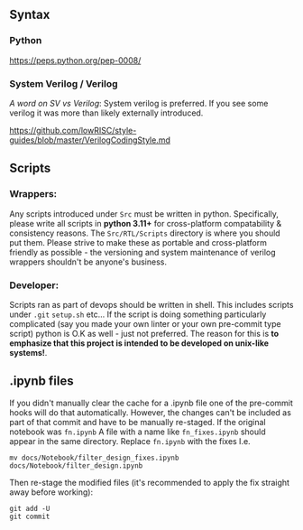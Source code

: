 ## Syntax

### Python

https://peps.python.org/pep-0008/

### System Verilog / Verilog

*A word on SV vs Verilog*: System verilog is preferred. If you see some verilog it was more than likely externally introduced.

https://github.com/lowRISC/style-guides/blob/master/VerilogCodingStyle.md

## Scripts

### Wrappers:

Any scripts introduced under ```Src``` must be written in python. Specifically, please write all scripts in **python 3.11+** for cross-platform compatability & consistency reasons. The ```Src/RTL/Scripts``` directory is where you should put them. Please strive to make these as portable and cross-platform friendly as possible - the versioning and system maintenance of verilog wrappers shouldn't be anyone's business.

### Developer:

Scripts ran as part of devops should be written in shell. This includes scripts under ```.git``` ```setup.sh``` etc... If the script is doing something particularly complicated (say you made your own linter or your own pre-commit type script) python is O.K as well - just not preferred. The reason for this is **to emphasize that this project is intended to be developed on unix-like systems!**. 

## .ipynb files

If you didn't manually clear the cache for a .ipynb file one of the pre-commit hooks will do that automatically. However, the changes can't be included as part of that commit and have to be manually re-staged. If the original notebook was ```fn.ipynb``` A file with a name like ```fn_fixes.ipynb``` should appear in the same directory. Replace ```fn.ipynb``` with the fixes I.e.

```
mv docs/Notebook/filter_design_fixes.ipynb docs/Notebook/filter_design.ipynb
```

Then re-stage the modified files (it's recommended to apply the fix straight away before working):
```
git add -U
git commit
```
